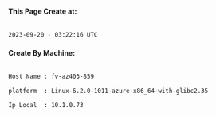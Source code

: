
   
#### This Page Create at:

```bash

2023-09-20 - 03:22:16 UTC

```

#### Create By Machine:

```bash

Host Name : fv-az403-859

platform  : Linux-6.2.0-1011-azure-x86_64-with-glibc2.35

Ip Local  : 10.1.0.73

```

